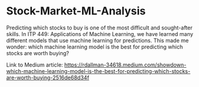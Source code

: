 # Stock-Market-ML-Analysis

Predicting which stocks to buy is one of the most difficult and sought-after skills. In ITP 449: Applications of Machine Learning, we have learned many different models that use machine learning for predictions. This made me wonder: which machine learning model is the best for predicting which stocks are worth buying?

Link to Medium article: https://rdallman-34618.medium.com/showdown-which-machine-learning-model-is-the-best-for-predicting-which-stocks-are-worth-buying-2516de68d34f
